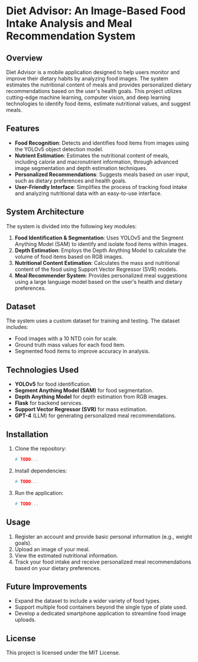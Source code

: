 # Diet Advisor: An Image-Based Food Intake Analysis and Meal Recommendation System

## Overview
Diet Advisor is a mobile application designed to help users monitor and improve their dietary habits by analyzing food images. The system estimates the nutritional content of meals and provides personalized dietary recommendations based on the user's health goals. This project utilizes cutting-edge machine learning, computer vision, and deep learning technologies to identify food items, estimate nutritional values, and suggest meals.

## Features
- **Food Recognition**: Detects and identifies food items from images using the YOLOv5 object detection model.
- **Nutrient Estimation**: Estimates the nutritional content of meals, including calorie and macronutrient information, through advanced image segmentation and depth estimation techniques.
- **Personalized Recommendations**: Suggests meals based on user input, such as dietary preferences and health goals.
- **User-Friendly Interface**: Simplifies the process of tracking food intake and analyzing nutritional data with an easy-to-use interface.

## System Architecture
The system is divided into the following key modules:
1. **Food Identification & Segmentation**: Uses YOLOv5 and the Segment Anything Model (SAM) to identify and isolate food items within images.
2. **Depth Estimation**: Employs the Depth Anything Model to calculate the volume of food items based on RGB images.
3. **Nutritional Content Estimation**: Calculates the mass and nutritional content of the food using Support Vector Regressor (SVR) models.
4. **Meal Recommender System**: Provides personalized meal suggestions using a large language model based on the user's health and dietary preferences.

## Dataset
The system uses a custom dataset for training and testing. The dataset includes:
- Food images with a 10 NTD coin for scale.
- Ground truth mass values for each food item.
- Segmented food items to improve accuracy in analysis.

## Technologies Used
- **YOLOv5** for food identification.
- **Segment Anything Model (SAM)** for food segmentation.
- **Depth Anything Model** for depth estimation from RGB images.
- **Flask** for backend services.
- **Support Vector Regressor (SVR)** for mass estimation.
- **GPT-4** (LLM) for generating personalized meal recommendations.

## Installation
1. Clone the repository:
    ```bash
    # TODO...
    ```

2. Install dependencies:
    ```bash
    # TODO...
    ```

3. Run the application:
    ```bash
    # TODO...
    ```

## Usage
1. Register an account and provide basic personal information (e.g., weight goals).
2. Upload an image of your meal.
3. View the estimated nutritional information.
4. Track your food intake and receive personalized meal recommendations based on your dietary preferences.

## Future Improvements
- Expand the dataset to include a wider variety of food types.
- Support multiple food containers beyond the single type of plate used.
- Develop a dedicated smartphone application to streamline food image uploads.

## License
This project is licensed under the MIT License.

